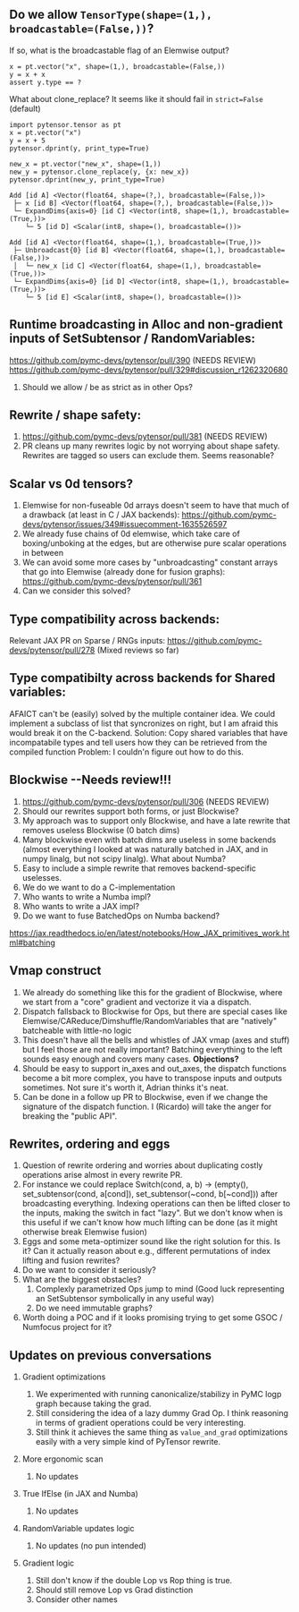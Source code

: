 
## Do we allow `TensorType(shape=(1,), broadcastable=(False,))`?

If so, what is the broadcastable flag of an Elemwise output?

```python=
x = pt.vector("x", shape=(1,), broadcastable=(False,))
y = x + x
assert y.type == ?
```

What about clone_replace? It seems like it should fail in `strict=False` (default)

```python=
import pytensor.tensor as pt
x = pt.vector("x")
y = x + 5
pytensor.dprint(y, print_type=True)

new_x = pt.vector("new_x", shape=(1,))
new_y = pytensor.clone_replace(y, {x: new_x})
pytensor.dprint(new_y, print_type=True)
```
```
Add [id A] <Vector(float64, shape=(?,), broadcastable=(False,))>
 ├─ x [id B] <Vector(float64, shape=(?,), broadcastable=(False,))>
 └─ ExpandDims{axis=0} [id C] <Vector(int8, shape=(1,), broadcastable=(True,))>
    └─ 5 [id D] <Scalar(int8, shape=(), broadcastable=())>

Add [id A] <Vector(float64, shape=(1,), broadcastable=(True,))>
 ├─ Unbroadcast{0} [id B] <Vector(float64, shape=(1,), broadcastable=(False,))>
 │  └─ new_x [id C] <Vector(float64, shape=(1,), broadcastable=(True,))>
 └─ ExpandDims{axis=0} [id D] <Vector(int8, shape=(1,), broadcastable=(True,))>
    └─ 5 [id E] <Scalar(int8, shape=(), broadcastable=())>
```

## Runtime broadcasting in Alloc and non-gradient inputs of SetSubtensor / RandomVariables:
https://github.com/pymc-devs/pytensor/pull/390 (NEEDS REVIEW)
https://github.com/pymc-devs/pytensor/pull/329#discussion_r1262320680
1. Should we allow / be as strict as in other Ops?


## Rewrite / shape safety:
 1. https://github.com/pymc-devs/pytensor/pull/381 (NEEDS REVIEW)
 2. PR cleans up many rewrites logic by not worrying about shape safety. Rewrites are tagged so users can exclude them. Seems reasonable?

## Scalar vs 0d tensors?
 1. Elemwise for non-fuseable 0d arrays doesn't seem to have that much of a drawback (at least in C / JAX backends): https://github.com/pymc-devs/pytensor/issues/349#issuecomment-1635526597
 2. We already fuse chains of 0d elemwise, which take care of boxing/unboking at the edges, but are otherwise pure scalar operations in between 
 3. We can avoid some more cases by "unbroadcasting" constant arrays that go into Elemwise (already done for fusion graphs): https://github.com/pymc-devs/pytensor/pull/361
 4. Can we consider this solved?


## Type compatibility across backends:
Relevant JAX PR on Sparse / RNGs inputs: https://github.com/pymc-devs/pytensor/pull/278 (Mixed reviews so far)

## Type compatibilty across backends for Shared variables:
AFAICT can't be (easily) solved by the multiple container idea. We could implement a subclass of list that syncronizes on right, but I am afraid this would break it on the C-backend.
Solution: Copy shared variables that have incompatabile types and tell users how they can be retrieved from the compiled function
Problem: I couldn'n figure out how to do this.


## Blockwise --Needs review!!!
1. https://github.com/pymc-devs/pytensor/pull/306 (NEEDS REVIEW)
2. Should our rewrites support both forms, or just Blockwise?
3. My approach was to support only Blockwise, and have a late rewrite that removes useless Blockwise (0 batch dims)
4. Many blockwise even with batch dims are useless in some backends (almost everything I looked at was naturally batched in JAX, and in numpy linalg, but not scipy linalg). What about Numba?
5. Easy to include a simple rewrite that removes backend-specific uselesses.
8. We do we want to do a C-implementation
10. Who wants to write a Numba impl?
11. Who wants to write a JAX impl?
12. Do we want to fuse BatchedOps on Numba backend?

https://jax.readthedocs.io/en/latest/notebooks/How_JAX_primitives_work.html#batching

## Vmap construct
1. We already do something like this for the gradient of Blockwise, where we start from a "core" gradient and vectorize it via  a dispatch.
2. Dispatch fallsback to Blockwise for Ops, but there are special cases like Elemwise/CAReduce/Dimshuffle/RandomVariables that are "natively" batcheable with little-no logic
3. This doesn't have all the bells and whistles of JAX vmap (axes and stuff) but I feel those are not really important? Batching everything to the left sounds easy enough and covers many cases. **Objections?**
4. Should be easy to support in_axes and out_axes, the dispatch functions become a bit more complex, you have to transpose inputs and outputs sometimes. Not sure it's worth it, Adrian thinks it's neat.
5. Can be done in a follow up PR to Blockwise, even if we change the signature of the dispatch function. I (Ricardo) will take the anger for breaking the "public API".


## Rewrites, ordering and eggs
1. Question of rewrite ordering and worries about duplicating costly operations arise almost in every rewrite PR.
2. For instance we could replace Switch(cond, a, b) -> (empty(), set_subtensor(cond, a[cond]), set_subtensor(~cond, b[~cond])) after broadcasting everything. Indexing operations can then be lifted closer to the inputs, making the switch in fact "lazy". But we don't know when is this useful if we can't know how much lifting can be done (as it might otherwise break Elemwise fusion)
3. Eggs and some meta-optimizer sound like the right solution for this. Is it? Can it actually reason about e.g., different permutations of index lifting and fusion rewrites?
4. Do we want to consider it seriously?
5. What are the biggest obstacles? 
    1. Complexly parametrized Ops jump to mind (Good luck representing an SetSubtensor symbolically in any useful way)
    2. Do we need immutable graphs?
7. Worth doing a POC and if it looks promising trying to get some GSOC / Numfocus project for it?



## Updates on previous conversations
1. Gradient optimizations
    1. We experimented with running canonicalize/stabilizy in PyMC logp graph because taking the grad.
    2. Still considering the idea of a lazy dummy Grad Op. I think reasoning in terms of gradient operations could be very interesting. 
    3. Still think it achieves the same thing as `value_and_grad` optimizations easily with a very simple kind of PyTensor rewrite. 

2. More ergonomic scan
    1. No updates

3. True IfElse (in JAX and Numba)
    1. No updates 

3. RandomVariable updates logic
    1. No updates (no pun intended)

4. Gradient logic
    1. Still don't know if the double Lop vs Rop thing is true. 
    2. Should still remove Lop vs Grad distinction
    3. Consider other names 